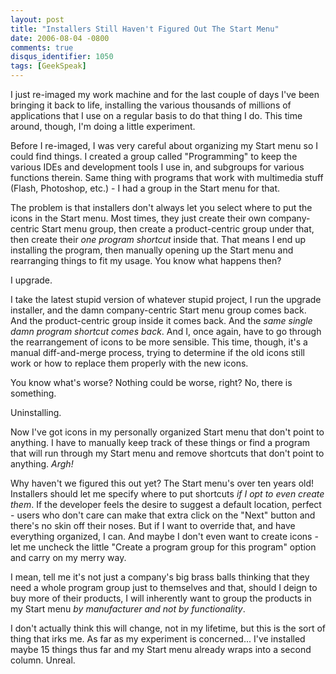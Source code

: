 ```yaml
---
layout: post
title: "Installers Still Haven't Figured Out The Start Menu"
date: 2006-08-04 -0800
comments: true
disqus_identifier: 1050
tags: [GeekSpeak]
---
```

I just re-imaged my work machine and for the last couple of days I've
been bringing it back to life, installing the various thousands of
millions of applications that I use on a regular basis to do that thing
I do. This time around, though, I'm doing a little experiment.
 
 Before I re-imaged, I was very careful about organizing my Start menu
so I could find things. I created a group called "Programming" to keep
the various IDEs and development tools I use in, and subgroups for
various functions therein. Same thing with programs that work with
multimedia stuff (Flash, Photoshop, etc.) - I had a group in the Start
menu for that.
 
 The problem is that installers don't always let you select where to put
the icons in the Start menu. Most times, they just create their own
company-centric Start menu group, then create a product-centric group
under that, then create their *one program shortcut* inside that. That
means I end up installing the program, then manually opening up the
Start menu and rearranging things to fit my usage. You know what happens
then?
 
 I upgrade.
 
 I take the latest stupid version of whatever stupid project, I run the
upgrade installer, and the damn company-centric Start menu group comes
back. And the product-centric group inside it comes back. And the *same
single damn program shortcut comes back*. And I, once again, have to go
through the rearrangement of icons to be more sensible. This time,
though, it's a manual diff-and-merge process, trying to determine if the
old icons still work or how to replace them properly with the new
icons.
 
 You know what's worse? Nothing could be worse, right? No, there is
something.
 
 Uninstalling.
 
 Now I've got icons in my personally organized Start menu that don't
point to anything. I have to manually keep track of these things or find
a program that will run through my Start menu and remove shortcuts that
don't point to anything. *Argh!*
 
 Why haven't we figured this out yet? The Start menu's over ten years
old! Installers should let me specify where to put shortcuts *if I opt
to even create them*. If the developer feels the desire to suggest a
default location, perfect - users who don't care can make that extra
click on the "Next" button and there's no skin off their noses. But if I
want to override that, and have everything organized, I can. And maybe I
don't even want to create icons - let me uncheck the little "Create a
program group for this program" option and carry on my merry way.
 
 I mean, tell me it's not just a company's big brass balls thinking that
they need a whole program group just to themselves and that, should I
deign to buy more of their products, I will inherently want to group the
products in my Start menu *by manufacturer and not by functionality*.
 
 I don't actually think this will change, not in my lifetime, but this
is the sort of thing that irks me. As far as my experiment is
concerned... I've installed maybe 15 things thus far and my Start menu
already wraps into a second column. Unreal.
